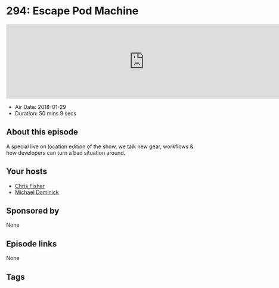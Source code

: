# 294: Escape Pod Machine

<iframe src="https://player.fireside.fm/v2/MLf2ZzhC+xl0mNn-Q?theme=dark" width="740" height="200" frameborder="0" scrolling="no"></iframe>

* Air Date: 2018-01-29
* Duration: 50 mins 9 secs

## About this episode

A special live on location edition of the show, we talk new gear, workflows & how developers can turn a bad situation around.

## Your hosts
* [Chris Fisher](https://coder.show/hosts/chrislas)
* [Michael Dominick](https://coder.show/hosts/michael)

## Sponsored by

None



## Episode links

None



## Tags

